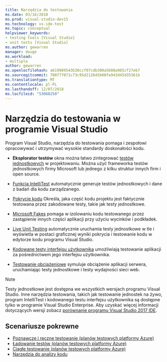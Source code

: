 ```yaml
---
title: Narzędzia do testowania
ms.date: 03/16/2018
ms.prod: visual-studio-dev15
ms.technology: vs-ide-test
ms.topic: conceptual
helpviewer_keywords:
- testing tools [Visual Studio]
- unit tests [Visual Studio]
ms.author: gewarren
manager: douge
ms.workload:
- multiple
author: gewarren
ms.openlocfilehash: a619989543b30ccf07cdb300a5688a985cf27eb7
ms.sourcegitcommit: 708f77071c73c95d212645b00fa943d45d35361b
ms.translationtype: MT
ms.contentlocale: pl-PL
ms.lasthandoff: 12/07/2018
ms.locfileid: "53068250"
---
```

# <a name="testing-tools-in-visual-studio"></a>Narzędzia do testowania w programie Visual Studio

Program Visual Studio, narzędzia do testowania pomaga i zespołowi opracowywać i utrzymywać wysokie standardy doskonałości kodu.

- **Eksplorator testów** okna można łatwo zintegrować [testów jednostkowych](../test/unit-test-your-code.md) w projektowaniu. Można użyć frameworka testów jednostkowych firmy Microsoft lub jednego z kilku struktur innych firm i open source.

- [Funkcja IntelliTest](../test/generate-unit-tests-for-your-code-with-intellitest.md) automatycznie generuje testów jednostkowych i dane z badań dla kodu zarządzanego.

- [Pokrycie kodu](../test/using-code-coverage-to-determine-how-much-code-is-being-tested.md) Określa, jaka część kodu projektu jest faktycznie testowana przez zakodowane testy, takie jak testy jednostkowe.

- [Microsoft Fakes](../test/isolating-code-under-test-with-microsoft-fakes.md) pomaga w izolowaniu kodu testowanego przez zastąpienie innych części aplikacji przy użyciu wycinków i podkładek.

- [Live Unit Testing](../test/live-unit-testing.md) automatycznie uruchamia testy jednostkowe w tle i wyświetla w postaci graficznej wyniki pokrycia i testowanie kodu w edytorze kodu programu Visual Studio.

- [Kodowane testy interfejsu użytkownika](../test/use-ui-automation-to-test-your-code.md) umożliwiają testowanie aplikacji za pośrednictwem jego interfejsu użytkownika.

- [Testowanie obciążeniowe](../test/quickstart-create-a-load-test-project.md) symuluje obciążenie aplikacji serwera, uruchamiając testy jednostkowe i testy wydajności sieci web.

> [!NOTE]
> Testy jednostkowe jest dostępna we wszystkich wersjach programu Visual Studio. Inne narzędzia testowania, takich jak testowanie jednostek na żywo, program IntelliTest i kodowanego testu interfejsu użytkownika są dostępne tylko w programie Visual Studio Enterprise. Aby uzyskać więcej informacji dotyczących wersji zobacz [porównanie programu Visual Studio 2017 IDE](https://visualstudio.microsoft.com/vs/compare/).

## <a name="related-scenarios"></a>Scenariusze pokrewne

* [Poznawcze i ręczne testowanie (planów testowych platformy Azure)](/azure/devops/test/index?view=vsts)
* [Ładowanie testów (planów testowych platformy Azure)](/azure/devops/test/load-test/index?view=vsts)
* [Ciągłe testowanie (planów testowych platformy Azure)](/azure/devops/pipelines/test/getting-started-with-continuous-testing?view=vsts)
* [Narzędzia do analizy kodu](../code-quality/analyzing-application-quality-by-using-code-analysis-tools.md)
